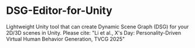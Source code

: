 # DSG-Editor-for-Unity
Lightweight Unity tool that can create Dynamic Scene Graph (DSG) for your 2D/3D scenes in Unity. Please cite: "Li et al., X's Day: Personality-Driven Virtual Human Behavior Generation, TVCG 2025" 
